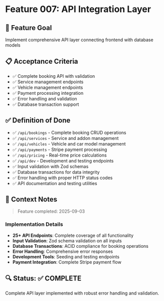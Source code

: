 # Feature 007: API Integration Layer

## 🎯 Feature Goal
Implement comprehensive API layer connecting frontend with database models

## 📋 Acceptance Criteria
- ✅ Complete booking API with validation
- ✅ Service management endpoints
- ✅ Vehicle management endpoints
- ✅ Payment processing integration
- ✅ Error handling and validation
- ✅ Database transaction support

## ✅ Definition of Done
- ✅ `/api/bookings` - Complete booking CRUD operations
- ✅ `/api/services` - Service and addon management
- ✅ `/api/vehicles` - Vehicle and car model management
- ✅ `/api/payments` - Stripe payment processing
- ✅ `/api/pricing` - Real-time price calculations
- ✅ `/api/dev` - Development and testing endpoints
- ✅ Input validation with Zod schemas
- ✅ Database transactions for data integrity
- ✅ Error handling with proper HTTP status codes
- ✅ API documentation and testing utilities

## 📝 Context Notes
> Feature completed: 2025-09-03

### Implementation Details
- **25+ API Endpoints**: Complete coverage of all functionality
- **Input Validation**: Zod schema validation on all inputs
- **Database Transactions**: ACID compliance for booking operations
- **Error Handling**: Comprehensive error responses
- **Development Tools**: Seeding and testing endpoints
- **Payment Integration**: Complete Stripe payment flow

## 🔍 Status: ✅ COMPLETE
Complete API layer implemented with robust error handling and validation.
